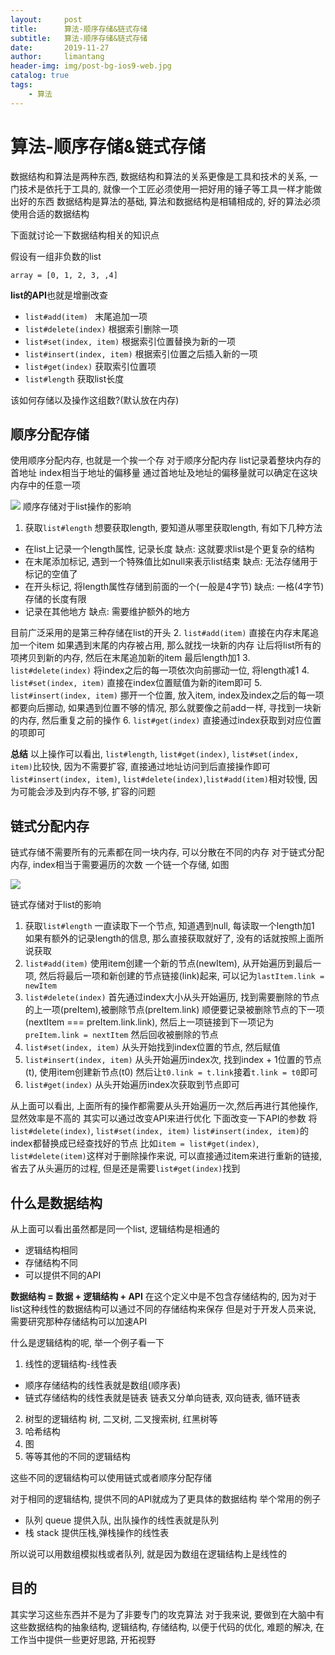 ```yaml
---
layout:     post
title:      算法-顺序存储&链式存储
subtitle:   算法-顺序存储&链式存储
date:       2019-11-27
author:     limantang
header-img: img/post-bg-ios9-web.jpg
catalog: true
tags:
    - 算法
---
```



# 算法-顺序存储&链式存储

数据结构和算法是两种东西, 数据结构和算法的关系更像是工具和技术的关系, 一门技术是依托于工具的, 就像一个工匠必须使用一把好用的锤子等工具一样才能做出好的东西
数据结构是算法的基础, 算法和数据结构是相辅相成的, 好的算法必须使用合适的数据结构

下面就讨论一下数据结构相关的知识点

假设有一组非负数的list

`array = [0, 1, 2, 3, ,4]`

**list的API**也就是增删改查
- `list#add(item) `  末尾追加一项
- `list#delete(index)`  根据索引删除一项
- `list#set(index, item)` 根据索引位置替换为新的一项
- `list#insert(index, item)`  根据索引位置之后插入新的一项
- `list#get(index)` 获取索引位置项
- `list#length`  获取list长度

该如何存储以及操作这组数?(默认放在内存)

## 顺序分配存储
使用顺序分配内存, 也就是一个挨一个存
对于顺序分配内存
list记录着整块内存的首地址
index相当于地址的偏移量
通过首地址及地址的偏移量就可以确定在这块内存中的任意一项

![](https://www.neo-to.cn/img/math2-1.png)
顺序存储对于list操作的影响
1. 获取`list#length`
想要获取length, 要知道从哪里获取length, 有如下几种方法
- 在list上记录一个length属性, 记录长度
缺点: 这就要求list是个更复杂的结构
- 在末尾添加标记, 遇到一个特殊值比如null来表示list结束
缺点: 无法存储用于标记的空值了
- 在开头标记, 将length属性存储到前面的一个(一般是4字节)
缺点: 一格(4字节)存储的长度有限
- 记录在其他地方
缺点: 需要维护额外的地方

目前广泛采用的是第三种存储在list的开头
2. `list#add(item)`
直接在内存末尾追加一个item
如果遇到末尾的内存被占用, 那么就找一块新的内存
让后将list所有的项拷贝到新的内存, 然后在末尾追加新的item
最后length加1
3. `list#delete(index)`
将index之后的每一项依次向前挪动一位, 将length减1
4. `list#set(index, item)`
直接在index位置赋值为新的item即可
5. `list#insert(index, item)`
挪开一个位置, 放入item, index及index之后的每一项都要向后挪动,
如果遇到位置不够的情况, 那么就要像之前add一样, 寻找到一块新的内存, 然后重复之前的操作
6. `list#get(index)`
直接通过index获取到对应位置的项即可

**总结**
以上操作可以看出, `list#length`, `list#get(index)`, `list#set(index, item)`比较快, 因为不需要扩容, 直接通过地址访问到后直接操作即可
`list#insert(index, item)`, `list#delete(index)`,`list#add(item)`相对较慢, 因为可能会涉及到内存不够, 扩容的问题

## 链式分配内存
链式存储不需要所有的元素都在同一块内存, 可以分散在不同的内存
对于链式分配内存, index相当于需要遍历的次数
一个链一个存储, 如图

![](https://www.neo-to.cn/img/math2-2.png)

链式存储对于list的影响
1. 获取`list#length`
一直读取下一个节点, 知道遇到null, 每读取一个length加1
如果有额外的记录length的信息, 那么直接获取就好了, 没有的话就按照上面所说获取
2.  `list#add(item)`
使用item创建一个新的节点(newItem), 从开始遍历到最后一项, 然后将最后一项和新创建的节点链接(link)起来, 可以记为`lastItem.link = newItem`
3. `list#delete(index)`
首先通过index大小从头开始遍历, 找到需要删除的节点的上一项(preItem),被删除节点(preItem.link) 顺便要记录被删除节点的下一项(nextItem === preItem.link.link), 然后上一项链接到下一项记为`preItem.link = nextItem`  然后回收被删除的节点
4. `list#set(index, item)`
从头开始找到index位置的节点, 然后赋值
5.  `list#insert(index, item)`
从头开始遍历index次, 找到index + 1位置的节点(t), 使用item创建新节点(t0)
然后让`t0.link = t.link`接着`t.link = t0`即可
6. `list#get(index)`
从头开始遍历index次获取到节点即可

从上面可以看出, 上面所有的操作都需要从头开始遍历一次,然后再进行其他操作, 显然效率是不高的
其实可以通过改变API来进行优化
下面改变一下API的参数
将`list#delete(index)`, `list#set(index, item)` `list#insert(index, item)`的index都替换成已经查找好的节点
比如`item = list#get(index)`, `list#delete(item)`这样对于删除操作来说, 可以直接通过item来进行重新的链接, 省去了从头遍历的过程, 但是还是需要`list#get(index)`找到

## 什么是数据结构
从上面可以看出虽然都是同一个list, 逻辑结构是相通的
- 逻辑结构相同
- 存储结构不同
- 可以提供不同的API

**数据结构 = 数据 + 逻辑结构 + API**
在这个定义中是不包含存储结构的, 因为对于list这种线性的数据结构可以通过不同的存储结构来保存
但是对于开发人员来说, 需要研究那种存储结构可以加速API

什么是逻辑结构的呢, 举一个例子看一下
1. 线性的逻辑结构-线性表
- 顺序存储结构的线性表就是数组(顺序表)
- 链式存储结构的线性表就是链表
链表又分单向链表, 双向链表, 循环链表
2. 树型的逻辑结构
树, 二叉树, 二叉搜索树, 红黑树等
3. 哈希结构
4. 图
5. 等等其他的不同的逻辑结构

这些不同的逻辑结构可以使用链式或者顺序分配存储

对于相同的逻辑结构, 提供不同的API就成为了更具体的数据结构
举个常用的例子

- 队列 queue
提供入队, 出队操作的线性表就是队列
- 栈 stack
提供压栈,弹栈操作的线性表

所以说可以用数组模拟栈或者队列, 就是因为数组在逻辑结构上是线性的

## 目的
其实学习这些东西并不是为了非要专门的攻克算法
对于我来说, 要做到在大脑中有这些数据结构的抽象结构, 逻辑结构, 存储结构, 以便于代码的优化, 难题的解决, 在工作当中提供一些更好思路, 开拓视野














